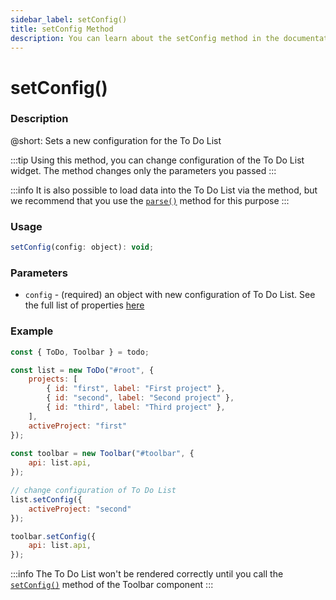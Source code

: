 ```yaml
---
sidebar_label: setConfig()
title: setConfig Method
description: You can learn about the setConfig method in the documentation of the DHTMLX JavaScript To Do List library. Browse developer guides and API reference, try out code examples and live demos, and download a free 30-day evaluation version of DHTMLX To Do List.
---
```


# setConfig()

### Description

@short: Sets a new configuration for the To Do List

:::tip
Using this method, you can change configuration of the To Do List widget. The method changes only the parameters you passed
:::

:::info
It is also possible to load data into the To Do List via the method, but we recommend that you use the [`parse()`](api/methods/parse_method.md) method for this purpose
:::

### Usage

~~~js
setConfig(config: object): void;
~~~

### Parameters

- `config` - (required) an object with new configuration of To Do List. See the full list of properties [here](api/api_overview.md#to-do-list-properties) 

### Example

~~~js {17-19,21-23}
const { ToDo, Toolbar } = todo;

const list = new ToDo("#root", {
	projects: [
		{ id: "first", label: "First project" },
		{ id: "second", label: "Second project" },
		{ id: "third", label: "Third project" },
	],
	activeProject: "first"
});
			
const toolbar = new Toolbar("#toolbar", {
	api: list.api,
});

// change configuration of To Do List
list.setConfig({
	activeProject: "second"
});

toolbar.setConfig({
	api: list.api,
});
~~~

:::info
The To Do List won't be rendered correctly until you call the [`setConfig()`](api/toolbar_api/methods/setconfig_method.md) method of the Toolbar component
:::